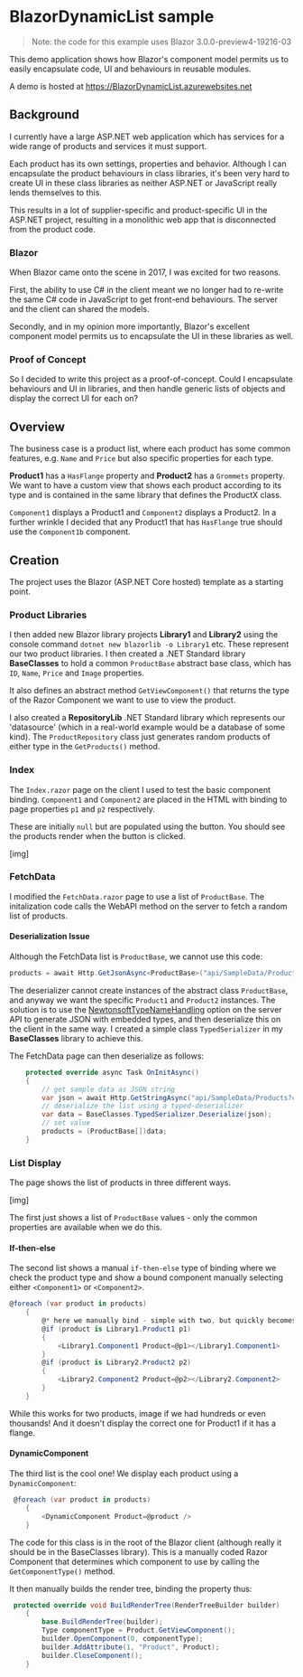 # BlazorDynamicList sample

> Note: the code for this example uses Blazor 3.0.0-preview4-19216-03

This demo application shows how Blazor's component model permits 
us to easily encapsulate code, UI and behaviours in reusable modules.

A demo is hosted at https://BlazorDynamicList.azurewebsites.net 

## Background

I currently have a large ASP.NET web application which has services
for a wide range of products and services it must support.

Each product has its own settings, properties and behavior. Although I can encapsulate the product behaviours in 
class libraries, it's been very hard to create UI in these class 
libraries as neither ASP.NET or JavaScript really lends themselves to this.

This results in a lot of supplier-specific and product-specific UI in 
the ASP.NET project, resulting in a monolithic web app that is 
disconnected from the product code.

### Blazor

When Blazor came onto the scene in 2017, I was excited for two reasons. 

First, the ability to use C# in the client meant we no longer had to 
re-write the same C# code in JavaScript to get front-end behaviours. The 
server and the client can shared the models.

Secondly, and in my opinion more importantly, Blazor's excellent component 
model permits us to encapsulate the UI in these libraries as well.

### Proof of Concept

So I decided to write this project as a proof-of-concept. Could I encapsulate
behaviours and UI in libraries, and then handle generic lists of objects 
and display the correct UI for each on?

## Overview

The business case is a product list, where each product has some common 
features, e.g. `Name` and `Price` but also specific properties for each type.

**Product1** has a `HasFlange` property and **Product2** has a `Grommets` 
property. We want to have a custom view that shows each product according to 
its type and is contained in the same library that defines the ProductX class.

`Component1` displays a Product1 and `Component2` displays a Product2. 
In a further wrinkle I decided that any Product1 that has `HasFlange` true 
should use the `Component1b` component.

## Creation

The project uses the Blazor (ASP.NET Core hosted) template as a starting point.

### Product Libraries

I then added new Blazor library projects **Library1** and **Library2** using 
the console command `dotnet new blazorlib -o Library1` etc. These represent 
our two product libraries. I then created a .NET Standard library **BaseClasses** 
to hold a common `ProductBase` abstract base class, which has `ID`, `Name`, 
`Price` and `Image` properties. 

It also defines an abstract method `GetViewComponent()` that returns the 
type of the Razor Component we want to use to view the product.

I also created a **RepositoryLib** .NET Standard library which represents 
our 'datasource' (which in a real-world example would be a database of 
some kind). The `ProductRepository` class just generates random products 
of either type in the `GetProducts()` method.

### Index

The `Index.razor` page on the client I used to test the basic component 
binding. `Component1` and `Component2` are placed in the HTML with binding 
to page properties `p1` and `p2` respectively. 

These are initially `null` but are populated using the button. You should 
see the products render when the button is clicked.

[img]

### FetchData

I modified the `FetchData.razor` page to use a list of `ProductBase`. The
initalization code calls the WebAPI method on the server to fetch a random 
list of products.

#### Deserialization Issue

Although the FetchData list is `ProductBase`, we cannot use this code:
```cs
products = await Http.GetJsonAsync<ProductBase>("api/SampleData/Products?count=6");
```
The deserializer cannot create instances of the abstract class `ProductBase`, and 
anyway we want the specific `Product1` and `Product2` instances. The solution
is to use the [NewtonsoftTypeNameHandling](https://www.newtonsoft.com/json/help/html/SerializeTypeNameHandling.htm) 
option on the server API to generate JSON with embedded types, and then 
deserialize this on the client in the same way. I created a simple class
`TypedSerializer` in my **BaseClasses** library to achieve this. 

The FetchData page can then deserialize as follows:
```cs
    protected override async Task OnInitAsync()
    {
        // get sample data as JSON string
        var json = await Http.GetStringAsync("api/SampleData/Products?count=6");
        // deserialize the list using a typed-deserializer
        var data = BaseClasses.TypedSerializer.Deserialize(json);
        // set value
        products = (ProductBase[])data;
    }
```

### List Display

The page shows the list of products in three different ways.

[img]

The first just
shows a list of `ProductBase` values - only the common properties are available 
when we do this.

#### If-then-else
The second list shows a manual `if-then-else` type of binding where we check 
the product type and show a bound component manually selecting either 
`<Component1>` or `<Component2>`.
```cs
@foreach (var product in products)
    {
        @* here we manually bind - simple with two, but quickly becomes untenable with say a hundred product types! *@
        @if (product is Library1.Product1 p1)
        {
            <Library1.Component1 Product=@p1></Library1.Component1>
        }
        @if (product is Library2.Product2 p2)
        {
            <Library2.Component2 Product=@p2></Library2.Component2>
        }
    }
```
While this works for two products, image if we had hundreds or even thousands! 
And it doesn't display the correct one for Product1 if it has a flange.

#### DynamicComponent

The third list is the cool one! We display each product using a `DynamicComponent`:
```cs
 @foreach (var product in products)
    {
        <DynamicComponent Product=@product />
    }
```
The code for this class is in the root of the Blazor client (although really it 
should be in the BaseClasses library). This is a manually coded Razor Component
that determines which component to use by calling the `GetComponentType()` method.

It then manually builds the render tree, binding the property thus:
```cs
 protected override void BuildRenderTree(RenderTreeBuilder builder)
    {
        base.BuildRenderTree(builder);
        Type componentType = Product.GetViewComponent();
        builder.OpenComponent(0, componentType);
        builder.AddAttribute(1, "Product", Product);
        builder.CloseComponent();
    }
```


